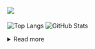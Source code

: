 ![](https://komarev.com/ghpvc/?username=chck&color=blueviolet)

<p align="left"> 
  <img alt="Top Langs" align="center" height="150" src="https://github-readme-stats-nine-umber-51.vercel.app/api/top-langs/?username=chck&layout=compact&count_private=true&show_icons=true&show_icons=true&theme=buefy" />
  <img alt="GitHub Stats" align="center" height="150" src="https://github-readme-stats-nine-umber-51.vercel.app/api?username=chck&count_private=true&show_icons=true&show_icons=true&theme=buefy" />
</p>

<details>
  <summary>Read more</summary>
  <!--START_SECTION:waka-->
![Code Time](http://img.shields.io/badge/Code%20Time-5%20hrs%2055%20mins-blue)

**🐱 My GitHub Data** 

> 📦 66.7 kB Used in GitHub's Storage 
 > 
> 🏆 326 Contributions in the Year 2023
 > 
> 💼 Opted to Hire
 > 
> 📜 134 Public Repositories 
 > 
> 🔑 19 Private Repositories 
 > 
**I'm a Night 🦉** 

```text
🌞 Morning                1198 commits        ████░░░░░░░░░░░░░░░░░░░░░   15.86 % 
🌆 Daytime                1918 commits        ██████░░░░░░░░░░░░░░░░░░░   25.40 % 
🌃 Evening                2100 commits        ███████░░░░░░░░░░░░░░░░░░   27.81 % 
🌙 Night                  2336 commits        ████████░░░░░░░░░░░░░░░░░   30.93 % 
```
📅 **I'm Most Productive on Monday** 

```text
Monday                   1732 commits        ██████░░░░░░░░░░░░░░░░░░░   22.93 % 
Tuesday                  1592 commits        █████░░░░░░░░░░░░░░░░░░░░   21.08 % 
Wednesday                1066 commits        ████░░░░░░░░░░░░░░░░░░░░░   14.12 % 
Thursday                 1357 commits        ████░░░░░░░░░░░░░░░░░░░░░   17.97 % 
Friday                   741 commits         ██░░░░░░░░░░░░░░░░░░░░░░░   09.81 % 
Saturday                 353 commits         █░░░░░░░░░░░░░░░░░░░░░░░░   04.67 % 
Sunday                   711 commits         ██░░░░░░░░░░░░░░░░░░░░░░░   09.41 % 
```


📊 **This Week I Spent My Time On** 

```text
💬 Programming Languages: 
Other                    2 hrs 39 mins       █████████████████████████   98.80 % 
INI                      1 min               ░░░░░░░░░░░░░░░░░░░░░░░░░   00.64 % 
Git                      0 secs              ░░░░░░░░░░░░░░░░░░░░░░░░░   00.46 % 
Terraform                0 secs              ░░░░░░░░░░░░░░░░░░░░░░░░░   00.09 % 

🔥 Editors: 
Chrome                   2 hrs 39 mins       █████████████████████████   98.80 % 
Neovim                   1 min               ░░░░░░░░░░░░░░░░░░░░░░░░░   01.11 % 
VS Code                  0 secs              ░░░░░░░░░░░░░░░░░░░░░░░░░   00.09 % 
```

**I Mostly Code in Python** 

```text
Python                   40 repos            ████████░░░░░░░░░░░░░░░░░   31.75 % 
Jupyter Notebook         20 repos            ████░░░░░░░░░░░░░░░░░░░░░   15.87 % 
Rust                     7 repos             █░░░░░░░░░░░░░░░░░░░░░░░░   05.56 % 
Dockerfile               4 repos             █░░░░░░░░░░░░░░░░░░░░░░░░   03.17 % 
Shell                    3 repos             █░░░░░░░░░░░░░░░░░░░░░░░░   02.38 % 
```



**Timeline**

![Lines of Code chart](https://raw.githubusercontent.com/chck/chck/main/assets/bar_graph.png)


 Last Updated on 2023/07/08 20:15 UTC
<!--END_SECTION:waka-->
</details>

